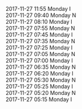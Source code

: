2017-11-27 11:55 Monday  I  
2017-11-27 09:40 Monday  N  
2017-11-27 08:10 Monday  I  
2017-11-27 07:55 Monday  N  
2017-11-27 07:45 Monday  I  
2017-11-27 07:35 Monday  N  
2017-11-27 07:25 Monday  I  
2017-11-27 07:05 Monday  N  
2017-11-27 07:00 Monday  I  
2017-11-27 06:35 Monday  N  
2017-11-27 06:20 Monday  I  
2017-11-27 05:30 Monday  N  
2017-11-27 05:25 Monday  I  
2017-11-27 05:20 Monday  N  
2017-11-27 05:15 Monday  I  
